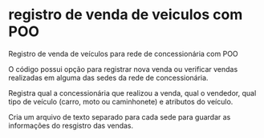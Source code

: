 # registro de venda de veiculos com POO
Registro de venda de veículos para rede de concessionária com POO

O código possui opção para registrar nova venda ou verificar vendas realizadas em alguma das sedes da rede de concessionária.

Registra qual a concessionária que realizou a venda, qual o vendedor, qual tipo de veículo (carro, moto ou caminhonete) e atributos do veículo.

Cria um arquivo de texto separado para cada sede para guardar as informações do resgistro das vendas.


